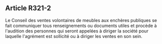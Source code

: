 Article R321-2
----
Le Conseil des ventes volontaires de meubles aux enchères publiques se fait
communiquer tous renseignements ou documents utiles et procède à l'audition des
personnes qui seront appelées à diriger la société pour laquelle l'agrément est
sollicité ou à diriger les ventes en son sein.
